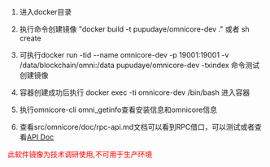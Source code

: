 1. 进入docker目录

2. 执行命令创建镜像 "docker build -t pupudaye/omnicore-dev ." 或者 sh create

3. 可执行docker run -tid --name omnicore-dev -p 19001:19001 -v /data/blockchain/omni:/data  pupudaye/omnicore-dev -txindex  命令测试创建镜像

4. 容器创建成功后执行 docker exec -ti omnicore-dev /bin/bash 进入容器

5. 执行omnicore-cli omni_getinfo查看安装信息和omnicore信息

6. 查看src/omnicore/doc/rpc-api.md文档可以看到RPC借口，可以测试或者查看<a href="https://github.com/OmniLayer/omnicore/blob/master/src/omnicore/doc/rpc-api.md">API Doc</a>

<font color="red">此软件镜像为技术调研使用,不可用于生产环境</font>